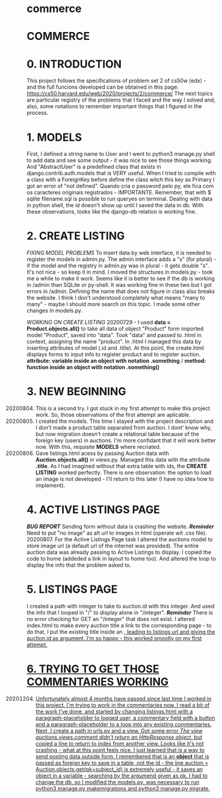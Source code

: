 # commerce

# COMMERCE

# 0. INTRODUCTION
This project follows the specifications of problem set 2 of cs50w (edx) - and the full funcions developed can be obtained in this page: https://cs50.harvard.edu/web/2020/projects/2/commerce/
The next topics are particular registry of the problems that I faced and the way I solved and, also, some notations to remember important things that I figured in the process. 

# 1. MODELS
First, I defined a string name to User and I went to python3 manage.py shell to add data and see some output - it was nice to see those things working.
And "AbstractUser" is a predefined class that exists in django.contrib.auth.models that is VERY useful.
When I tried to compile with a class with a ForeignKey before define the class witch this key as Primary I got an error of "not defined". 
Quando cria o password pelo py, ele fica com os caracteres originais registrados - IMPORTANTE.
Remember, that with $ sqlite filename.sql is possible to run queryes on terminal. 
Dealing with data in python shell, the id doesn't show up until I saved the data in db. 
With these observations, looks like the django-db relation is working fine. 

# 2. CREATE LISTING
*FIXING MODEL PROBLEMS*
To insert data by web interface, it is needed to register the models in admin.py. The admin interface adds a "s" (for plural) - if the model and the registry in admin.py was in plural - it gets double "s". It's not nice - so keep it in mind. 
I moved the structures in models.py - took me a while to make it work. Seems like it is better to see if the db is working in /admin than SQLite or py-shell. It was working fine in these two but I got errors in /admin. Defining the name that does not figure in class also breaks the website. 
I think I don't understood completely what means "many to many" - maybe I should more search on this topic. 
I made some other changes in models.py.

*WORKING ON CREATE LISTING*
20200729 - I used **data = Product.objects.all()** to take all data of object "Product" form imported model "Product", saved into "data". Took "data" and passed to .html in context, assigning the name "product". In .html I managed this data by inserting attributes of model (.id and .title). At this point, the create.html displays forms to input info to register product and to register auction. 
**attribute: variable inside an object with notation .something** / **method: function inside an object with notation .something()**

# 3. NEW BEGINNING
20200804. This is a second try. I got stuck in my first attempt to make this project work. So, those observations of the first attempt are aplicable.
20200805. I created the models. This time I stayed with the project description and I don't made a product table separated from auction. I dont' know why, but now migration doesn't create a relational table because of the foreign key (users) in auctions. I'm more confidant that it will work better now. With this, requisite **MODELS** where recriated.
20200806. Gave listings.html acess by passing Auction data with **Auction.objects.all()** in views.py. Managed this data with the attribute **.title**. As I had imagined without that extra table with ids, the **CREATE LISTING** worked perfectly. There is one observation: the option to load an image is not developed - I'll return to this later (I have no idea how to implement).

# 4. ACTIVE LISTINGS PAGE
***BUG REPORT*** Sending form without data is crashing the website. 
***Reminder*** Need to put "no image" as alt url to images in html (operate wit .css file).
20200807. For the Active Listings Page task I altered the auctions model to store image url (a default url of the internet was provided). The entire auction data was already passing to Active Listings to display. I copied the code to home (addeded a link in layout to home too). And altered the loop to display the info that the problem asked to.

# 5. LISTINGS PAGE
I created a path with integer to take to auction.id with this integer. And used the info that I looped in "/" to display alone in "/integer".
***Reminder*** There is no error checking for GET an "/integer" that does not exist. 
I altered index.html to make every auction title a link to the corresponding page - to do that, I put the existing title inside an <a href>, leading to listings url and giving the auction.id as argument. I'm so happy - this worked smootly on my first attempt.  

# 6. TRYING TO GET THOSE COMMENTARIES WORKING
20201204. Unfortunately almost 4 months have passed since last time I worked in this project. I'm trying to work in the commentaries now. I read a bit of the work I've done, and started by changing listings.html with a paragraph-placeholder to logged user, a commentary field with a button and a paragraph-placeholder to a loop into any existing commentaries. 
Next, I create a path in urls.py and a view. Got some error *The view auctions.views.comment didn't return an HttpResponse object*, but copied a line to return to index from another view. Looks like it's not crashing - what at this point feels nice. 
I just learned that <input type="hidden" name="flag" value="2" /> is a way to send posting data outside form. 
I remembered that is an **object** that is passed as foreign key to save in a table, not the id - the line auction = Auction.objects.get(pk=subject_id) is extremely useful - it saves an object in a variable - searching by the argumend given as pk. 
I had to change the db, so I modified the models.py, was necessary to run python3 manage.py makemigrations and python3 manage.py migrate. 